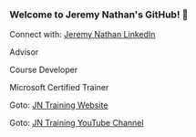 ### Welcome to Jeremy Nathan's GitHub! 👋
Connect with: [Jeremy Nathan LinkedIn](https://www.linkedin.com/in/jeremy-nathan-24332a20/)

Advisor

Course Developer

Microsoft Certified Trainer

Goto: [JN Training Website](https://www.jncomputertraining.com/)

Goto: [JN Training YouTube Channel](https://www.youtube.com/channel/UCKsyi_epOMJU57GB88tygLg)


<!--
**jeremynathan/jeremynathan** is a ✨ _special_ ✨ repository because its `README.md` (this file) appears on your GitHub profile.

Here are some ideas to get you started:

- 🔭 I’m currently working on ...
- 🌱 I’m currently learning ...
- 👯 I’m looking to collaborate on ...
- 🤔 I’m looking for help with ...
- 💬 Ask me about ...
- 📫 How to reach me: ...
- 😄 Pronouns: ...
- ⚡ Fun fact: ...
-->
